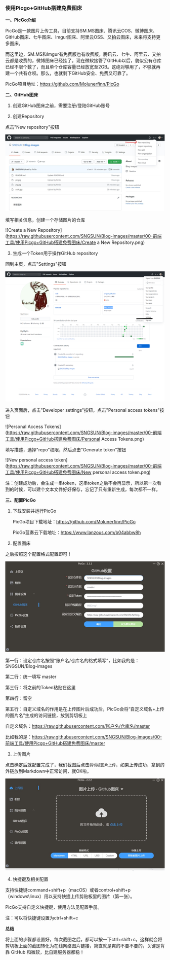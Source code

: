### 使用Picgo+GitHub搭建免费图床

**一、PicGo介绍**

PicGo是一款图片上传工具，目前支持SM.MS图床、腾讯云COS、微博图床、GitHub图床、七牛图床、Imgur图床、阿里云OSS、又拍云图床，未来将支持更多图床。

而这里边，SM.MS和Imgur有免费版也有收费版，腾讯云、七牛、阿里云、又拍云都是收费的，微博图床已经挂了。现在微软接管了GitHub以后，貌似公有仓库已经不限个数了，而且单个仓库容量已经放宽至2GB。这绝对够用了，不够就再建一个共有仓呗。那么，也就剩下GitHub安全、免费又可靠了。

PicGo项目地址：https://github.com/Molunerfinn/PicGo

**二、GitHub图床**

1. 创建GitHub图床之前，需要注册/登陆GitHub账号

2. 创建Repository

点击"New repository"按钮

![Repository.png](https://raw.githubusercontent.com/SNGSUN/Blog-images/master/00-前端工具/使用Picgo+GitHub搭建免费图床/Repository.png.jpg)

填写相关信息，创建一个存储图片的仓库

![Create a New Repository](https://raw.githubusercontent.com/SNGSUN/Blog-images/master/00-前端工具/使用Picgo+GitHub搭建免费图床/Create a New Repository.png)

3. 生成一个Token用于操作GitHub repository

回到主页，点击"Settings"按钮

![SNGSUN](https://raw.githubusercontent.com/SNGSUN/Blog-images/master/00-前端工具/使用Picgo+GitHub搭建免费图床/SNGSUN.png)

进入页面后，点击"Developer settings"按钮，点击"Personal access tokens"按钮

![Personal Access Tokens](https://raw.githubusercontent.com/SNGSUN/Blog-images/master/00-前端工具/使用Picgo+GitHub搭建免费图床/Personal Access Tokens.png)

填写描述，选择"repo"权限，然后点击"Generate token"按钮

![New personal access token](https://raw.githubusercontent.com/SNGSUN/Blog-images/master/00-前端工具/使用Picgo+GitHub搭建免费图床/New personal access token.png)



注：创建成功后，会生成一串token，这串token之后不会再显示，所以第一次看到的时候，可以建个文本文件好好保存，忘记了只有重新生成，每次都不一样。

 

**三、配置PicGo**

1. 下载安装并运行PicGo

   PicGo项目下载地址：https://github.com/Molunerfinn/PicGo

   PicGo蓝奏云下载地址：https://www.lanzous.com/b04abbw8h

2. 配置图床

之后按照这个配置格式配置即可！

![github设置.png](https://raw.githubusercontent.com/SNGSUN/Blog-images/master/00-前端工具/使用Picgo+GitHub搭建免费图床/github设置.png.jpg)

第一行：设定仓库名按照“账户名/仓库名的格式填写”，比如我的是：SNGSUN/Blog-images

第二行：统一填写 master

第三行：将之前的Token粘贴在这里

第四行：留空

第五行：自定义域名的作用是在上传图片后成功后，PicGo会将“自定义域名+上传的图片名”生成的访问链接，放到剪切板上

自定义域名：https://raw.githubusercontent.com/账户名/仓库名/master

比如我的是：https://raw.githubusercontent.com/SNGSUN/Blog-images/00-前端工具/使用Picgo+GitHub搭建免费图床/master

3. 上传图片

点击确定后就配置完成了，我们截图后点击`剪切板图片上传`，如果上传成功，拿到的外链放到Markdown中正常访问，就OK啦。

![上传.png](https://raw.githubusercontent.com/SNGSUN/Blog-images/master/00-前端工具/使用Picgo+GitHub搭建免费图床/上传.png.jpg)

4. 快捷键及相关配置

支持快捷键command+shift+p（macOS）或者control+shift+p（windows\linux）用以支持快捷上传剪贴板里的图片（第一张）。

PicGo支持自定义快捷键，使用方法见配置手册。

注：可以将快捷键设置为ctrl+shift+c

**总结**

将上面的步骤都设置好，每次截图之后，都可以按一下ctrl+shift+c，这样就会将剪切板上面的截图转化为在线网络图片链接，简直就是爽的不要不要的，关键是背靠 GitHub 和微软，比自建服务器都稳！